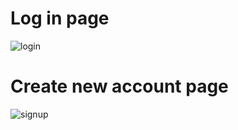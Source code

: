 # Log in page 

![login](https://user-images.githubusercontent.com/26745548/36951854-8b06e6fa-2032-11e8-9665-4ce571d33c78.PNG)

# Create new account page 

![signup](https://user-images.githubusercontent.com/26745548/36951856-8ea5cdc6-2032-11e8-8c02-fac925425ee3.PNG)
